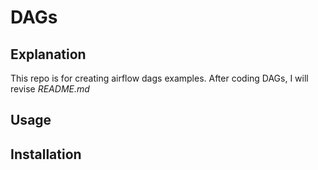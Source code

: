 # DAGs
## Explanation
This repo is for creating airflow dags examples. After coding DAGs, I will revise *README.md*
## Usage

## Installation
